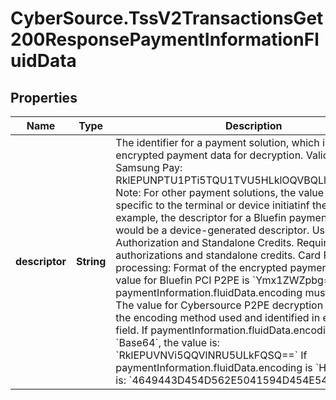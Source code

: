 # CyberSource.TssV2TransactionsGet200ResponsePaymentInformationFluidData

## Properties
Name | Type | Description | Notes
------------ | ------------- | ------------- | -------------
**descriptor** | **String** | The identifier for a payment solution, which is sending the encrypted payment data for decryption. Valid values: Samsung Pay: RklEPUNPTU1PTi5TQU1TVU5HLklOQVBQLlBBWU1FTlQ&#x3D; Note: For other payment solutions, the value may be specific to the terminal or device initiatinf the payment. For example, the descriptor for a Bluefin payment encryption would be a device-generated descriptor. Used by Authorization and Standalone Credits. Required for authorizations and standalone credits.  Card Present processing: Format of the encrypted payment data. The value for Bluefin PCI P2PE is &#x60;Ymx1ZWZpbg&#x3D;&#x3D;&#x60;. paymentInformation.fluidData.encoding must be &#x60;Base64&#x60;. The value for Cybersource P2PE decryption depends on the encoding method used and identified in encoding field. If paymentInformation.fluidData.encoding is &#x60;Base64&#x60;, the value is: &#x60;RklEPUVNVi5QQVlNRU5ULkFQSQ&#x3D;&#x3D;&#x60; If paymentInformation.fluidData.encoding is &#x60;HEX&#x60;, the value is: &#x60;4649443D454D562E5041594D454E542E41504&#x60;  | [optional] 


